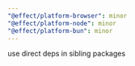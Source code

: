 ```yaml
---
"@effect/platform-browser": minor
"@effect/platform-node": minor
"@effect/platform-bun": minor
---
```


use direct deps in sibling packages
